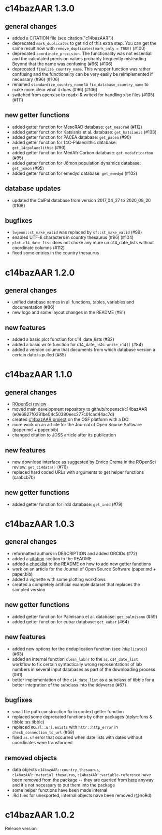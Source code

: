 # c14bazAAR 1.3.0

## general changes
- added a CITATION file (see citation("c14bazAAR"))
- deprecated `mark_duplicates` to get rid of this extra step. You can get the same result now with `remove_duplicates(mark_only = TRUE)` (#100)
- deprecated `coordinate_precision`. The functionality was not essential and the calculated precision values probably frequently misleading. Beyond that the name was confusing (#96) (#106)
- deprecated `finalize_country_name`. This wrapper function was rather confusing and the functionality can be very easily be reimplemented if necessary (#96) (#106)
- renamed `standardize_country_name` to `fix_database_country_name` to make more clear what it does (#96) (#106)
- switched from openxlsx to readxl & writexl for handling xlsx files (#105) (#111)

## new getter functions
- added getter function for MesoRAD database: `get_mesorad` (#112)
- added getter function for Katsianis et al. database: `get_katsianis` (#103)
- added getter function for PACEA database: `get_pacea` (#90)
- added getter function for 14C-Palaeolithic database: `get_14cpalaeolithic` (#90)
- added getter function for MedAfriCarbon database: `get_medafricarbon` (#95)
- added getter function for Jōmon population dynamics database: `get_jomon` (#95)
- added getter function for emedyd database: `get_emedyd` (#102)

## database updates
- updated the CalPal database from version 2017_04_27 to 2020_08_20 (#108)

## bugfixes
- `lwgeom::st_make_valid` was replaced by `sf::st_make_valid` (#99)
- enabled UTF-8 characters in country thesaurus (#96) (#104)
- `plot.c14_date_list` does not choke any more on c14_date_lists without coordinate columns (#112)
- fixed some entries in the country thesaurus

# c14bazAAR 1.2.0

## general changes
- unified database names in all functions, tables, variables and documentation (#86)
- new logo and some layout changes in the README (#81)

## new features
- added a basic plot function for c14_date_lists (#82)
- added a basic write function for c14_date_lists: `write_c14()` (#84)
- added a version column that documents from which database version a certain date is pulled (#85)

# c14bazAAR 1.1.0

## general changes
- [ROpenSci review](https://github.com/ropensci/software-review/issues/333)
- moved main development repository to github/ropensci/c14bazAAR (e0e6827f0381be04c50380eec277c01cad44ac7d)
- created [c14bazAAR project](https://doi.org/10.17605/OSF.IO/3DS6A) on the OSF platform with a DOI
- more work on an article for the Journal of Open Source Software (paper.md + paper.bib)
- changed citation to JOSS article after its publication

## new features
- new download interface as suggested by Enrico Crema in the ROpenSci review: `get_c14data()` (#76)
- replaced hard coded URLs with arguments to get helper functions (caabcb7b)

## new getter functions
- added getter function for irdd database: `get_irdd` (#79)

# c14bazAAR 1.0.3

## general changes
- reformatted authors in DESCRIPTION and added ORCIDs (#72)
- added a [citation](https://github.com/ropensci/c14bazAAR#citation) section to the README
- added a [checklist](https://github.com/ropensci/c14bazAAR#adding-database-getter-functions) to the README on how to add new getter functions
- work on an article for the Journal of Open Source Software (paper.md + paper.bib)
- added a vignette with some plotting workflows
- created a completely artificial example dataset that replaces the sampled version

## new getter functions
- added getter function for Palmisano et al. database: `get_palmisano` (#59)
- added getter function for eubar database: `get_eubar` (#64)

## new features
- added new options for the deduplication function (see `?duplicates`) (#63)
- added an internal function `clean_labnr` to the `as.c14_date_list` workflow to fix certain syntactically wrong representations of lab numbers in several input databases as part of the downloading process (#61)
- better implementation of the `c14_date_list` as a subclass of tibble for a better integration of the subclass into the tidyverse (#67)

## bugfixes
- small file path construction fix in context getter function
- replaced some deprecated functions by other packages (dplyr::funs & tibble::as.tibble)
- replaced `RCurl::url.exists` with `httr::http_error` in `check_connection_to_url` (#68)
- fixed `as.sf` error that occurred when date lists with dates without coordinates were transformed

## removed objects
- data objects `c14bazAAR::country_thesaurus`, `c14bazAAR::material_thesaurus`, `c14bazAAR::variable-reference` have been removed from the package -- they are queried from [here](https://github.com/ropensci/c14bazAAR/tree/master/data-raw) anyway and it's not necessary to put them into the package
- some helper functions have been made internal
- .Rd files for unexported, internal objects have been removed (@noRd)

# c14bazAAR 1.0.2

Release version
